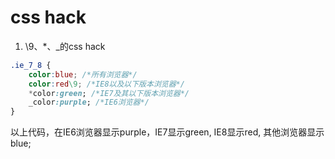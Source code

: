 # css hack

1. \9、*、_的css hack

```css
.ie_7_8 {
    color:blue; /*所有浏览器*/
    color:red\9; /*IE8以及以下版本浏览器*/
    *color:green; /*IE7及其以下版本浏览器*/
    _color:purple; /*IE6浏览器*/
}
```

以上代码，在IE6浏览器显示purple，IE7显示green, IE8显示red, 其他浏览器显示blue;